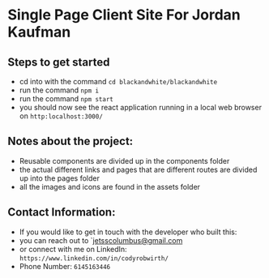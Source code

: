 # Single Page Client Site For Jordan Kaufman

## Steps to get started
- cd into with the command `cd blackandwhite/blackandwhite`
- run the command `npm i`
- run the command `npm start`
- you should now see the react application running in a local web browser on `http:localhost:3000/`

## Notes about the project:
- Reusable components are divided up in the components folder
- the actual different links and pages that are different routes are divided up into the pages folder
- all the images and icons are found in the assets folder

## Contact Information: 
- If you would like to get in touch with the developer who built this:
- you can reach out to `jetsscolumbus@gmail.com 
- or connect with me on LinkedIn: `https://www.linkedin.com/in/codyrobwirth/` 
- Phone Number: `6145163446`
